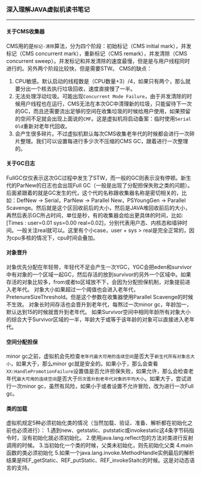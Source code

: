 ### 深入理解JAVA虚拟机读书笔记
-----

#### 关于CMS收集器
CMS用的是`标记-清除`算法，分为四个阶段：初始标记（CMS initial mark），并发标记（CMS concurrent mark），重新标记（CMS remark），并发清除（CMS concurrent sweep）。并发标记和并发清除的速度最慢，但是是与用户线程同时进行的。另外两个阶段比较快，但是需要STW。
CMS的缺点：
1. CPU敏感。默认启动的线程数是（CPU数量+3）/4，如果只有两个，那么就要分出一个核去执行垃圾回收，速度直接慢了一半。
2. 无法处理浮动垃圾。可能出现`Concurrent Mode Failure`，由于并发清除的时候用户线程也在运行，CMS无法在本次GC中清理新的垃圾，只能留待下一次的GC，而且还需要流出足够的空间在收集垃圾的时候给用户使用，如果预留的空间不足就会出现上面说的`CMF`。这是虚拟机将启动备案：临时使用`Serial Old`重新对老年代回收。
3. 会产生很多碎片。不过虚拟机默认每次CMS收集老年代的时候都会进行一次碎片整理。我们可以设置每进行多少次不压缩的CMS GC，跟着进行一次整理的。

#### 关于GC日志
FullGC仅仅表示这次GC过程中发生了STW，而一般的GC则表示没有停顿。新生代的ParNew的日志也会出现Full GC（一般是出现了分配担保失败之类的问题）。
后面紧跟着的就是GC发生的代，这个代的名称跟收集器名称是密切相关的，比如：DefNew -> Serial，ParNew -> Parallel New，PSYoungGen -> Parallel Scavenge。然后就是这个区回收前后的大小，然后是JAVA堆回收前后的大小，再然后表示GC所占时间，单位是秒，有的收集器会给出更具体的时间，比如:\[Times : user=0.01 sys=0.00 real=0.02\]，分别代表用户态、内核态和墙钟时间。一般关注real就可以。这里有个小case，user + sys > real是完全正常的，因为cpu多核的情况下，cpu时间会叠加。

#### 对象晋升
对象优先分配在年轻带，年轻代不足会产生一次YGC，YGC会把eden和survivor中有对象的一个区域一起GC，然后存活的放到survivor的另外一个区域中。如果存活的对象比较多，from或者to区域放不下，会因为分配担保机制，对象提前进入老年代。
对象大小如果超过一个阈值也会进入老年代，PretenureSizeThreshold。但是这个参数在收集器使用Parallel Scavenge的时候不生效。
对象长时间存活也会晋升到老年代，每熬过一次minor gc，年龄加一，默认达到15的时候就晋升到老年代。
如果Survivor空间中相同年龄所有对象大小的综合大于Survivor区域的一半，年龄大于或等于该年龄的对象可以直接进入老年代。

#### 空间分配担保
minor gc之前，虚拟机会先检查`老年代最大可用的连续空间`是否大于`新生代所有对象总大小`，如果大于，那么minor gc就是安全的。如果小于，那么会查看`XX:HandlePromotionFailure`设置值是否允许担保失败，如果允许，那么会检查老年代`最大可用的连续空间`是否大于`历次晋升到老年代对象的平均大小`。如果大于，尝试进行一次minor gc，虽然有风险，如果小于或者设置不允许冒险，改为进行一次Full gc。

#### 类的加载
虚拟机规定5种必须初始化类的情况（当然加载、验证、准备、解析都在初始化之前也必须进行）：
1.遇到new、getstatic、putstatic或invokestatic这4条字节码指令时，没有初始化就必须初始化。
2.使用java.lang.reflect包的方法对类进行反射调用的时候。
3.当初始化一个类的时候，父类未初始化，则先初始化父类
4.main函数的类必须初始化
5.如果一个java.lang.invoke.MethodHandle实例最后的解析结果是REF_getStatic、REF_putStatic、REF_invokeStaitc的时候。这是对动态语言的支持。





